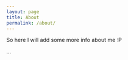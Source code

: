 ```yaml
---
layout: page
title: About
permalink: /about/
---
```


So here I will add some more info about me :P

...
